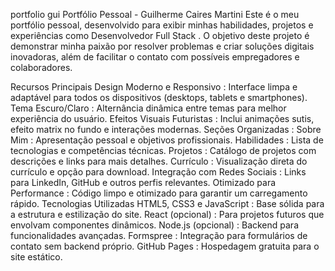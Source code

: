 portfolio gui
Portfólio Pessoal - Guilherme Caires Martini
Este é o meu portfólio pessoal, desenvolvido para exibir minhas habilidades, projetos e experiências como Desenvolvedor Full Stack . O objetivo deste projeto é demonstrar minha paixão por resolver problemas e criar soluções digitais inovadoras, além de facilitar o contato com possíveis empregadores e colaboradores.

Recursos Principais
Design Moderno e Responsivo : Interface limpa e adaptável para todos os dispositivos (desktops, tablets e smartphones).
Tema Escuro/Claro : Alternância dinâmica entre temas para melhor experiência do usuário.
Efeitos Visuais Futuristas : Inclui animações sutis, efeito matrix no fundo e interações modernas.
Seções Organizadas :
Sobre Mim : Apresentação pessoal e objetivos profissionais.
Habilidades : Lista de tecnologias e competências técnicas.
Projetos : Catálogo de projetos com descrições e links para mais detalhes.
Currículo : Visualização direta do currículo e opção para download.
Integração com Redes Sociais : Links para LinkedIn, GitHub e outros perfis relevantes.
Otimizado para Performance : Código limpo e otimizado para garantir um carregamento rápido.
Tecnologias Utilizadas
HTML5, CSS3 e JavaScript : Base sólida para a estrutura e estilização do site.
React (opcional) : Para projetos futuros que envolvam componentes dinâmicos.
Node.js (opcional) : Backend para funcionalidades avançadas.
Formspree : Integração para formulários de contato sem backend próprio.
GitHub Pages : Hospedagem gratuita para o site estático.

